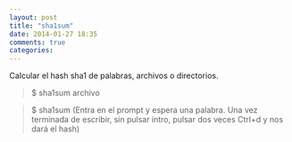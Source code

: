 ```yaml
---
layout: post
title: "sha1sum"
date: 2014-01-27 18:35
comments: true
categories: 
---
```

Calcular el hash sha1 de palabras, archivos o directorios.

>$ sha1sum archivo

>$ sha1sum (Entra en el prompt y espera una palabra. Una vez terminada de escribir, sin pulsar intro, pulsar dos veces Ctrl+d y nos dará el hash)

